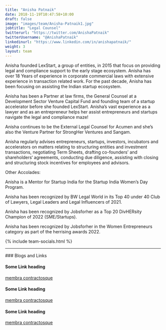 ```yaml
---
title: "Anisha Patnaik"
date: 2018-11-19T10:47:58+10:00
draft: false
image: "images/team/Anisha-Patnaik1.jpg"
jobtitle: "Legal Counsel"
twitterurl: "https://twitter.com/AnishaPatnaik"
twitterUsername: "@AnishaPatnaik"
linkedinurl: "https://www.linkedin.com/in/anishapatnaik/"
weight: 3
layout: team
---
```


Anisha founded LexStart, a group of entities, in 2015 that focus on providing legal and compliance support to the early stage ecosystem. Anisha has over 18 Years of experience in corporate commercial laws with extensive experience in transaction related work. For the past decade, Anisha has been focusing on assisting the Indian startup ecosystem.

Anisha has been a Partner at law firms, the General Counsel at a Development Sector Venture Capital Fund and founding team of a startup accelerator before she founded LexStart. Anisha’s vast experience as a lawyer and as an entrepreneur helps her assist entrepreneurs and startups navigate the legal and compliance maze!

Anisha continues to be the External Legal Counsel for Acumen and she’s also the Venture Partner for StrongHer Ventures and Sangam.

Anisha regularly advises entrepreneurs, startups, investors, incubators and accelerators on matters relating to structuring entities and investment transactions, negotiating Term Sheets, drafting co-founders’ and shareholders‘ agreements, conducting due diligence, assisting with closing and structuring stock incentives for employees and advisors.

Other Accolades:

Anisha is a Mentor for Startup India for the Startup India Women’s Day Program.

Anisha has been recognized by BW Legal World in its Top 40 under 40 Club of Lawyers, Legal
Leaders and Legal Influencers of 2021.

Anisha has been recognized by Jobsforher as a Top 20 DivHERsity Champion of 2022 (SME/Startups).

Anisha has been recognized by Jobsforher in the Women Entrepreneurs category as part of the
herrising awards 2022.


{% include team-socials.html %}

<hr/>
### Blogs and Links

#### Some Link heading
[membra contractosque](#linkurl)

#### Some Link heading
[membra contractosque](#linkurl)

#### Some Link heading
[membra contractosque](#linkurl)
